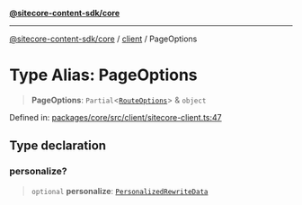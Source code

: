[**@sitecore-content-sdk/core**](../../README.md)

***

[@sitecore-content-sdk/core](../../README.md) / [client](../README.md) / PageOptions

# Type Alias: PageOptions

> **PageOptions**: `Partial`\<[`RouteOptions`](../../layout/type-aliases/RouteOptions.md)\> & `object`

Defined in: [packages/core/src/client/sitecore-client.ts:47](https://github.com/Sitecore/xmc-jss-dev/blob/07cd028140c85e97f7ece01b765c9bb0efa691ad/packages/core/src/client/sitecore-client.ts#L47)

## Type declaration

### personalize?

> `optional` **personalize**: [`PersonalizedRewriteData`](../../personalize/type-aliases/PersonalizedRewriteData.md)
